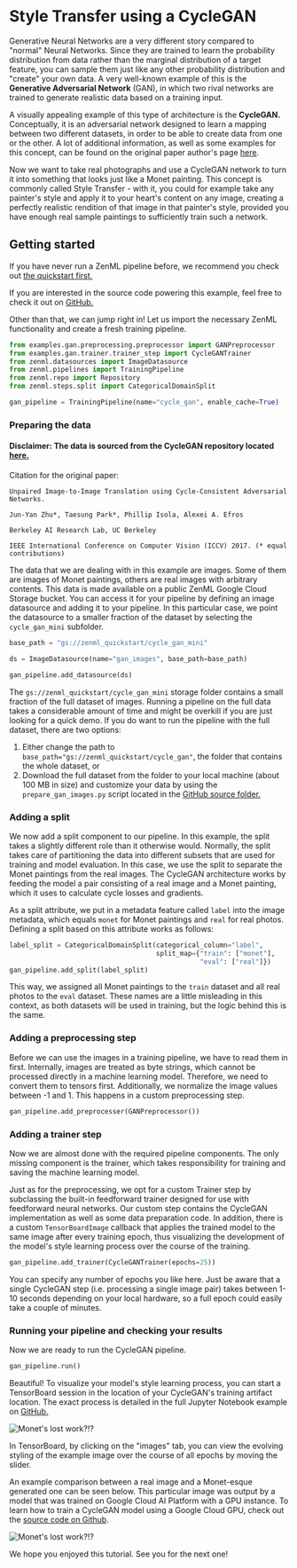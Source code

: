 # Style Transfer using a CycleGAN

Generative Neural Networks are a very different story compared to "normal" Neural Networks. Since they are trained to
learn the probability distribution from data rather than the marginal distribution of a target feature, you can sample
them just like any other probability distribution and "create" your own data. A very well-known example of this is
the **Generative Adversarial Network** (GAN), in which two rival networks are trained to generate realistic data based
on a training input.

A visually appealing example of this type of architecture is the **CycleGAN.** Conceptually, it is an adversarial
network designed to learn a mapping between two different datasets, in order to be able to create data from one or the
other. A lot of additional information, as well as some examples for this concept, can be found on the original paper
author's page [here](https://junyanz.github.io/CycleGAN/).

Now we want to take real photographs and use a CycleGAN network to turn it into something that looks just like a Monet
painting. This concept is commonly called Style Transfer - with it, you could for example take any painter's style and
apply it to your heart's content on any image, creating a perfectly realistic rendition of that image in that painter's
style, provided you have enough real sample paintings to sufficiently train such a network.

## Getting started

If you have never run a ZenML pipeline before, we recommend you check out
[the quickstart first.](../getting-started/quickstart.md)

If you are interested in the source code powering this example, feel free to check it out on
[GitHub.](https://github.com/maiot-io/zenml/tree/main/examples/gan)

Other than that, we can jump right in! Let us import the necessary ZenML functionality and create a fresh training
pipeline.

```python
from examples.gan.preprocessing.preprocessor import GANPreprocessor
from examples.gan.trainer.trainer_step import CycleGANTrainer
from zenml.datasources import ImageDatasource
from zenml.pipelines import TrainingPipeline
from zenml.repo import Repository
from zenml.steps.split import CategoricalDomainSplit

gan_pipeline = TrainingPipeline(name="cycle_gan", enable_cache=True)
```

### Preparing the data

#### Disclaimer: The data is sourced from the CycleGAN repository located [here.](https://junyanz.github.io/CycleGAN/)

Citation for the original paper:

```
Unpaired Image-to-Image Translation using Cycle-Consistent Adversarial Networks.

Jun-Yan Zhu*, Taesung Park*, Phillip Isola, Alexei A. Efros

Berkeley AI Research Lab, UC Berkeley

IEEE International Conference on Computer Vision (ICCV) 2017. (* equal contributions)
```

The data that we are dealing with in this example are images. Some of them are images of Monet paintings, others are
real images with arbitrary contents. This data is made available on a public ZenML Google Cloud Storage bucket. You can
access it for your pipeline by defining an image datasource and adding it to your pipeline. In this particular case, we
point the datasource to a smaller fraction of the dataset by selecting the `cycle_gan_mini` subfolder.

```python
base_path = "gs://zenml_quickstart/cycle_gan_mini"

ds = ImageDatasource(name="gan_images", base_path=base_path)

gan_pipeline.add_datasource(ds)
```

The `gs://zenml_quickstart/cycle_gan_mini` storage folder contains a small fraction of the full dataset of images. 
Running a pipeline on the full data takes a considerable amount of time and might be overkill if you are just looking 
for a quick demo. If you do want to run the pipeline with the full dataset, there are two options:

1. Either change the path to `base_path="gs://zenml_quickstart/cycle_gan"`, the folder that contains the whole dataset,
   or
2. Download the full dataset from the folder to your local machine (about 100 MB in size) and customize your data by
   using the `prepare_gan_images.py` script located in the
   [GitHub source folder.](https://github.com/maiot-io/zenml/tree/main/examples/gan)

### Adding a split

We now add a split component to our pipeline. In this example, the split takes a slightly different role than it
otherwise would. Normally, the split takes care of partitioning the data into different subsets that are used for
training and model evaluation. In this case, we use the split to separate the Monet paintings from the real images. The
CycleGAN architecture works by feeding the model a pair consisting of a real image and a Monet painting, which it uses
to calculate cycle losses and gradients.

As a split attribute, we put in a metadata feature called `label` into the image metadata, which equals `monet` for
Monet paintings and `real` for real photos. Defining a split based on this attribute works as follows:

```python
label_split = CategoricalDomainSplit(categorical_column="label",
                                     split_map={"train": ["monet"],
                                                "eval": ["real"]})
gan_pipeline.add_split(label_split)
```

This way, we assigned all Monet paintings to the `train` dataset and all real photos to the `eval` dataset. These names
are a little misleading in this context, as both datasets will be used in training, but the logic behind this is the
same.

### Adding a preprocessing step

Before we can use the images in a training pipeline, we have to read them in first. Internally, images are treated as
byte strings, which cannot be processed directly in a machine learning model. Therefore, we need to convert them to
tensors first. Additionally, we normalize the image values between -1 and 1. This happens in a custom
preprocessing step.

```python
gan_pipeline.add_preprocesser(GANPreprocessor())
```

### Adding a trainer step

Now we are almost done with the required pipeline components. The only missing component is the trainer, which takes
responsibility for training and saving the machine learning model.

Just as for the preprocessing, we opt for a custom Trainer step by subclassing the built-in feedforward trainer designed
for use with feedforward neural networks. Our custom step contains the CycleGAN implementation as well as some data
preparation code. In addition, there is a custom `TensorBoardImage` callback that applies the trained model to the same
image after every training epoch, thus visualizing the development of the model's style learning process over the course
of the training.

```python
gan_pipeline.add_trainer(CycleGANTrainer(epochs=25))
```

You can specify any number of epochs you like here. Just be aware that a single CycleGAN step (i.e. processing a single
image pair) takes between 1-10 seconds depending on your local hardware, so a full epoch could easily take 
a couple of minutes.

### Running your pipeline and checking your results

Now we are ready to run the CycleGAN pipeline.

```python
gan_pipeline.run()
```

Beautiful! To visualize your model's style learning process, you can start a TensorBoard session in the location of your
CycleGAN's training artifact location. The exact process is detailed in the full Jupyter Notebook 
example on [GitHub.](https://github.com/maiot-io/zenml/blob/main/examples/gan/cycle_gan.ipynb)

![Monet&apos;s lost work?!?](../assets/tensorboard_inline_gan.png)

In TensorBoard, by clicking on the "images" tab, you can view the evolving styling of the example image over the course
of all epochs by moving the slider.

An example comparison between a real image and a Monet-esque generated one can be seen below. This particular image was
output by a model that was trained on Google Cloud AI Platform with a GPU instance. To learn how to train a CycleGAN
model using a Google Cloud GPU, check out the
[source code on Github](https://github.com/maiot-io/zenml/tree/main/examples/gan).

![Monet&apos;s lost work?!?](../assets/monet.png)

We hope you enjoyed this tutorial. See you for the next one!
